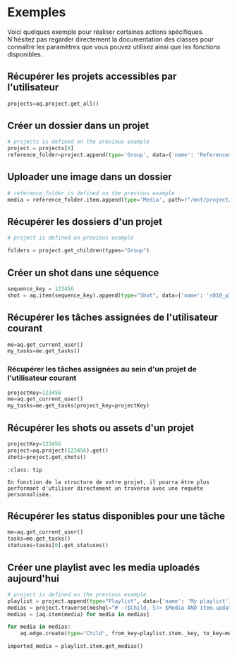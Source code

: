 # Exemples

Voici quelques exemple pour réaliser certaines actions spécifiques. N'hésitez pas regarder directement la documentation des classes pour connaître les paramètres que vous pouvez utilisez ainsi que les fonctions disponibles.

## Récupérer les projets accessibles par l'utilisateur

```python
projects=aq.project.get_all()
```

## Créer un dossier dans un projet
```python
# projects is defined on the previous example
project = projects[0]
reference_folder=project.append(type='Group', data={'name': 'References'})
```

## Uploader une image dans un dossier
```python
# reference_folder is defined on the previous example
media = reference_folder.item.append(type='Media', path=r"/mnt/project/image.jpg")
```

## Récupérer les dossiers d'un projet
```python
# project is defined on previous example

folders = project.get_children(types="Group")
```

## Créer un shot dans une séquence
```python
sequence_key = 123456
shot = aq.item(sequence_key).append(type="Shot", data={'name': 's010_p100', frameIn: '101', frameOut: '256'})
```

## Récupérer les tâches assignées de l'utilisateur courant

```python
me=aq.get_current_user()
my_tasks=me.get_tasks()
```

### Récupérer les tâches assignées au sein d'un projet de l'utilisateur courant

```python
projectKey=123456
me=aq.get_current_user()
my_tasks=me.get_tasks(project_key=projectKey)
```

## Récupérer les shots ou assets d'un projet

```python
projectKey=123456
project=aq.project(123456).get()
shots=project.get_shots()
```

```{admonition} Conseil
:class: tip

En fonction de la structure de votre projet, il pourra être plus performant d'utiliser directement un traverse avec une requête personnalisée.
```

## Récupérer les status disponibles pour une tâche

```python
me=aq.get_current_user()
tasks=me.get_tasks()
statuses=tasks[0].get_statuses()
```

## Créer une playlist avec les media uploadés aujourd'hui

```python
# project is defined on the previous example
playlist = project.append(type="Playlist", data={'name': 'My playlist'})
medias = project.traverse(meshql="# -($Child, 5)> $Media AND item.updatedAt > DATE_ROUND(@now, 1, 'day') VIEW item")
medias = [aq.item(media) for media in medias]

for media in medias:
    aq.edge.create(type="Child", from_key=playlist.item._key, to_key=media._key)

imported_media = playlist.item.get_medias()
```